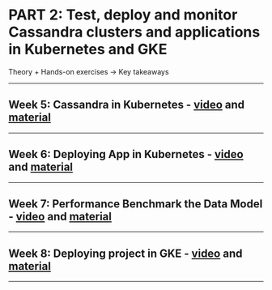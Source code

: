 # PART 2: Test, deploy and monitor Cassandra clusters and applications in Kubernetes and GKE

Theory + Hands-on exercises -> Key takeaways

------

## Week 5: Cassandra in Kubernetes - [video](https://www.youtube.com/watch?v=q2zszeTIDxE) and [material](https://github.com/DataStax-Academy/cassandra-workshop-series/tree/master/week5-Cass-in-k8s)

------

## Week 6: Deploying App in Kubernetes - [video](https://www.youtube.com/watch?v=eMzHermGwYA) and [material](https://github.com/DataStax-Academy/cassandra-workshop-series/tree/master/week6-App-in-k8s)

------

## Week 7: Performance Benchmark the Data Model - [video](https://www.youtube.com/watch?v=rcyetfquNq4) and [material](https://github.com/DataStax-Academy/cassandra-workshop-series/tree/master/week7-Test-your-Apps)

------

## Week 8: Deploying project in GKE - [video](https://www.youtube.com/watch?v=I6xzFjcfehY) and [material](https://github.com/DataStax-Academy/cassandra-workshop-series/tree/master/week8-k8s-in-the-cloud)

------

